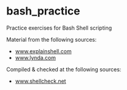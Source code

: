 # bash_practice
Practice exercises for Bash Shell scripting

Material from the following sources:
* www.explainshell.com
* www.lynda.com


Compiled & checked at the following sources:
* www.shellcheck.net
